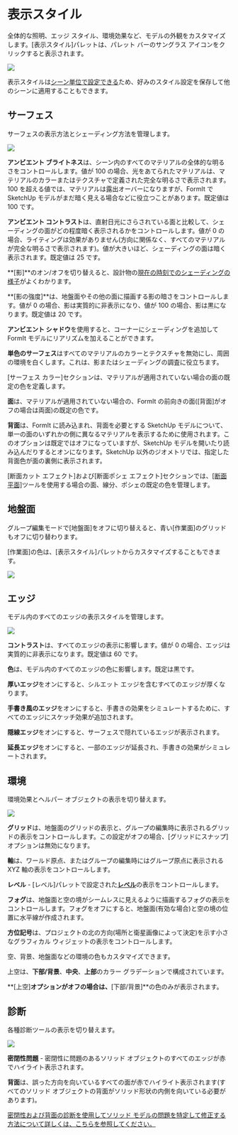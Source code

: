 # 表示スタイル

全体的な照明、エッジ スタイル、環境効果など、モデルの外観をカスタマイズします。[表示スタイル]パレットは、パレット バーのサングラス アイコンをクリックすると表示されます。

![](../.gitbook/assets/20200307-visual-styles-icon.png)

表示スタイルは[シーン単位で設定できる](https://windows.help.formit.autodesk.com/building-the-farnsworth-house/visual-settings)ため、好みのスタイル設定を保存して他のシーンに適用することもできます。

## サーフェス

サーフェスの表示方法とシェーディング方法を管理します。

![](../.gitbook/assets/visual_styles%20%281%29.png)

**アンビエント ブライトネス**は、シーン内のすべてのマテリアルの全体的な明るさをコントロールします。値が 100 の場合、光をあてられたマテリアルは、マテリアルのカラーまたはテクスチャで定義された完全な明るさで表示されます。100 を超える値では、マテリアルは露出オーバーになりますが、FormIt で SketchUp モデルがまだ暗く見える場合などに役立つことがあります。既定値は 100 です。

**アンビエント コントラスト**は、直射日光にさらされている面と比較して、シェーディングの面がどの程度暗く表示されるかをコントロールします。値が 0 の場合、ライティングは効果がありません\(方向に関係なく、すべてのマテリアルが完全な明るさで表示されます\)。値が大きいほど、シェーディングの面は暗く表示されます。既定値は 25 です。

**[影]**のオン/オフを切り替えると、設計物の[現在の時刻でのシェーディングの様子](https://windows.help.formit.autodesk.com/tool-library/shadows)がよくわかります。

**[影の強度]**は、地盤面やその他の面に描画する影の暗さをコントロールします。値が 0 の場合、影は実質的に非表示になり、値が 100 の場合、影は黒になります。既定値は 20 です。

**アンビエント シャドウ**を使用すると、コーナーにシェーディングを追加して FormIt モデルにリアリズムを加えることができます。

**単色のサーフェス**はすべてのマテリアルのカラーとテクスチャを無効にし、周囲の環境を白くします。これは、影またはシェーディングの調査に役立ちます。

[サーフェス カラー]セクションは、マテリアルが適用されていない場合の面の既定の色を定義します。

**面**は、マテリアルが適用されていない場合の、FormIt の前向きの面\([背面]がオフの場合は両面\)の既定の色です。

**背面**は、FormIt に読み込まれ、背面を必要とする SketchUp モデルについて、単一の面のいずれかの側に異なるマテリアルを表示するために使用されます。このオプションは既定ではオフになっていますが、SketchUp モデルを開いたり読み込んだりするとオンになります。SketchUp 以外のジオメトリでは、指定した背面色が面の裏側に表示されます。

[断面カット エフェクト]および[断面ポシェ エフェクト]セクションでは、[[断面平面]](section-planes.md)ツールを使用する場合の面、線分、ポシェの既定の色を管理します。

## 地盤面

グループ編集モードで[地盤面]をオフに切り替えると、青い[作業面]のグリッドもオフに切り替わります。

[作業面]の色は、[表示スタイル]パレットからカスタマイズすることもできます。

![](../.gitbook/assets/screen-shot-2020-03-30-at-1.30.16-pm.png)

## エッジ

モデル内のすべてのエッジの表示スタイルを管理します。

![](../.gitbook/assets/edges.PNG)

**コントラスト**は、すべてのエッジの表示に影響します。値が 0 の場合、エッジは実質的に非表示になります。既定値は 60 です。

**色**は、モデル内のすべてのエッジの色に影響します。既定は黒です。

**厚いエッジ**をオンにすると、シルエット エッジを含むすべてのエッジが厚くなります。

**手書き風のエッジ**をオンにすると、手書きの効果をシミュレートするために、すべてのエッジにスケッチ効果が追加されます。

**隠線エッジ**をオンにすると、サーフェスで隠れているエッジが表示されます。

**延長エッジ**をオンにすると、一部のエッジが延長され、手書きの効果がシミュレートされます。

## 環境

環境効果とヘルパー オブジェクトの表示を切り替えます。

![](../.gitbook/assets/environment.PNG)

**グリッド**は、地盤面のグリッドの表示と、グループの編集時に表示されるグリッドの表示をコントロールします。この設定がオフの場合、[グリッドにスナップ]オプションは無効になります。

**軸**は、ワールド原点、またはグループの編集時にはグループ原点に表示される XYZ 軸の表示をコントロールします。

**レベル** - [レベル]パレットで設定された[**レベル**](levels-and-area.md)の表示をコントロールします。

**フォグ**は、地盤面と空の境がシームレスに見えるように描画するフォグの表示をコントロールします。フォグをオフにすると、地盤面\(有効な場合\)と空の境の位置に水平線が作成されます。

**方位記号**は、プロジェクトの北の方向\(場所と衛星画像によって決定\)を示す小さなグラフィカル ウィジェットの表示をコントロールします。

空、背景、地盤面などの環境の色もカスタマイズできます。

上空は、**下部/背景**、**中央**、**上部**のカラー グラデーションで構成されています。

**[上空]**オプションがオフの場合は、**[下部/背景]**の色のみが表示されます。

## 診断

各種診断ツールの表示を切り替えます。

![](../.gitbook/assets/diagnostics.PNG)

**密閉性問題** - 密閉性に問題のあるソリッド オブジェクトのすべてのエッジが赤でハイライト表示されます。

**背面**は、誤った方向を向いているすべての面が赤でハイライト表示されます\(すべてのソリッド オブジェクトの背面がソリッド形状の内側を向いている必要があります\)。

[密閉性および背面の診断を使用してソリッド モデルの問題を特定して修正する方法について詳しくは、こちらを参照してください。](https://formit.autodesk.com/blog/post/repairing-solid-models)

